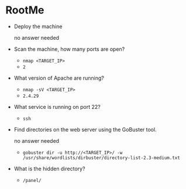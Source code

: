 # RootMe


- Deploy the machine

	no answer needed

- Scan the machine, how many ports are open?

	- `nmap <TARGET_IP>`
	- `2`

- What version of Apache are running?

	- `nmap -sV <TARGET_IP>`
	- `2.4.29`

- What service is running on port 22?

	- `ssh`

- Find directories on the web server using the GoBuster tool.

	no answer needed

	- `gobuster dir -u http://<TARGET_IP>/ -w /usr/share/wordlists/dirbuster/directory-list-2.3-medium.txt`

- What is the hidden directory?

	- `/panel/`